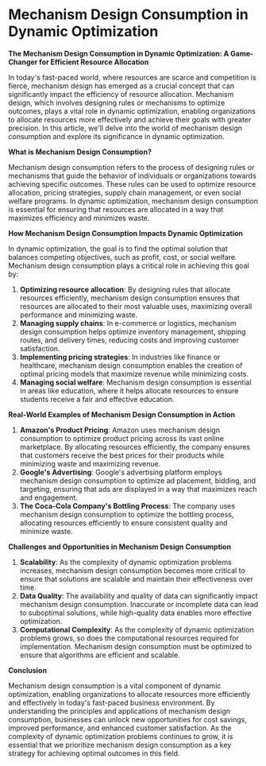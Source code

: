# Mechanism Design Consumption in Dynamic Optimization

**The Mechanism Design Consumption in Dynamic Optimization: A Game-Changer for Efficient Resource Allocation**

In today's fast-paced world, where resources are scarce and competition is fierce, mechanism design has emerged as a crucial concept that can significantly impact the efficiency of resource allocation. Mechanism design, which involves designing rules or mechanisms to optimize outcomes, plays a vital role in dynamic optimization, enabling organizations to allocate resources more effectively and achieve their goals with greater precision. In this article, we'll delve into the world of mechanism design consumption and explore its significance in dynamic optimization.

**What is Mechanism Design Consumption?**

Mechanism design consumption refers to the process of designing rules or mechanisms that guide the behavior of individuals or organizations towards achieving specific outcomes. These rules can be used to optimize resource allocation, pricing strategies, supply chain management, or even social welfare programs. In dynamic optimization, mechanism design consumption is essential for ensuring that resources are allocated in a way that maximizes efficiency and minimizes waste.

**How Mechanism Design Consumption Impacts Dynamic Optimization**

In dynamic optimization, the goal is to find the optimal solution that balances competing objectives, such as profit, cost, or social welfare. Mechanism design consumption plays a critical role in achieving this goal by:

1. **Optimizing resource allocation**: By designing rules that allocate resources efficiently, mechanism design consumption ensures that resources are allocated to their most valuable uses, maximizing overall performance and minimizing waste.
2. **Managing supply chains**: In e-commerce or logistics, mechanism design consumption helps optimize inventory management, shipping routes, and delivery times, reducing costs and improving customer satisfaction.
3. **Implementing pricing strategies**: In industries like finance or healthcare, mechanism design consumption enables the creation of optimal pricing models that maximize revenue while minimizing costs.
4. **Managing social welfare**: Mechanism design consumption is essential in areas like education, where it helps allocate resources to ensure students receive a fair and effective education.

**Real-World Examples of Mechanism Design Consumption in Action**

1. **Amazon's Product Pricing**: Amazon uses mechanism design consumption to optimize product pricing across its vast online marketplace. By allocating resources efficiently, the company ensures that customers receive the best prices for their products while minimizing waste and maximizing revenue.
2. **Google's Advertising**: Google's advertising platform employs mechanism design consumption to optimize ad placement, bidding, and targeting, ensuring that ads are displayed in a way that maximizes reach and engagement.
3. **The Coca-Cola Company's Bottling Process**: The company uses mechanism design consumption to optimize the bottling process, allocating resources efficiently to ensure consistent quality and minimize waste.

**Challenges and Opportunities in Mechanism Design Consumption**

1. **Scalability**: As the complexity of dynamic optimization problems increases, mechanism design consumption becomes more critical to ensure that solutions are scalable and maintain their effectiveness over time.
2. **Data Quality**: The availability and quality of data can significantly impact mechanism design consumption. Inaccurate or incomplete data can lead to suboptimal solutions, while high-quality data enables more effective optimization.
3. **Computational Complexity**: As the complexity of dynamic optimization problems grows, so does the computational resources required for implementation. Mechanism design consumption must be optimized to ensure that algorithms are efficient and scalable.

**Conclusion**

Mechanism design consumption is a vital component of dynamic optimization, enabling organizations to allocate resources more efficiently and effectively in today's fast-paced business environment. By understanding the principles and applications of mechanism design consumption, businesses can unlock new opportunities for cost savings, improved performance, and enhanced customer satisfaction. As the complexity of dynamic optimization problems continues to grow, it is essential that we prioritize mechanism design consumption as a key strategy for achieving optimal outcomes in this field.
